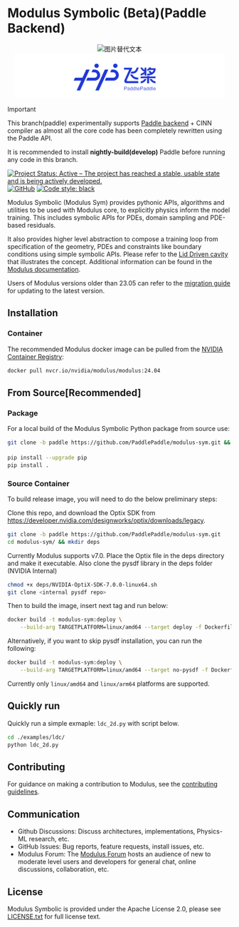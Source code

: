 <!-- markdownlint-disable -->
# Modulus Symbolic (Beta)(Paddle Backend)

<p align="center">
<img src="https://pbs.twimg.com/profile_images/1145524454170062848/U4lxVYEw_400x400.png" alt="图片替代文本" height="100">
<img src="https://github.com/PaddlePaddle/Paddle/blob/develop/doc/imgs/logo.png" alt="图片替代文本" height="100">
</p>

> [!IMPORTANT]
> This branch(paddle) experimentally supports [Paddle backend](https://www.paddlepaddle.org.cn/en/install/quick?docurl=/documentation/docs/en/develop/install/pip/linux-pip_en.html) + CINN compiler
> as almost all the core code has been completely rewritten using the Paddle API.
>
> It is recommended to install **nightly-build(develop)** Paddle before running any code in this branch.

[![Project Status: Active – The project has reached a stable, usable state and is being actively developed.](https://www.repostatus.org/badges/latest/active.svg)](https://www.repostatus.org/#active)
[![GitHub](https://img.shields.io/github/license/NVIDIA/modulus-sym)](https://github.com/NVIDIA/modulus-sym/blob/master/LICENSE.txt)
[![Code style: black](https://img.shields.io/badge/code%20style-black-000000.svg)](https://github.com/psf/black)

Modulus Symbolic (Modulus Sym) provides pythonic APIs, algorithms and utilities to be used with Modulus core, to explicitly physics inform the model training. This includes symbolic APIs for PDEs, domain sampling and PDE-based residuals.

It also provides higher level abstraction to compose a training loop from specification of the geometry, PDEs and constraints like boundary conditions using simple symbolic APIs.
Please refer to the [Lid Driven cavity](https://docs.nvidia.com/deeplearning/modulus/modulus-sym/user_guide/basics/lid_driven_cavity_flow.html) that illustrates the concept.
Additional information can be found in the [Modulus documentation](https://docs.nvidia.com/modulus/index.html#sym).

Users of Modulus versions older than 23.05 can refer to the [migration guide](https://docs.nvidia.com/deeplearning/modulus/migration-guide/index.html)
for updating to the latest version.

<!-- ## Modulus Packages

- [Modulus (Beta)](https://github.com/NVIDIA/modulus): Open-source deep-learning framework for building, training, and fine-tuning deep learning models using state-of-the-art Physics-ML methods.
- [Modulus Symbolic (Beta)](https://github.com/NVIDIA/modulus-sym): Framework providing pythonic APIs, algorithms and utilities to be used with Modulus core to physics inform model training as well as higher level abstraction for domain experts.

### Domain Specific Packages

- [Earth-2 MIP (Beta)](https://github.com/NVIDIA/earth2mip): Python framework to enable climate researchers and scientists to explore and experiment with AI models for weather and climate. -->

## Installation

<!-- ### PyPi

The recommended method for installing the latest version of Modulus Symbolic is using PyPi:

```bash
pip install nvidia-modulus.sym
```

Note, the above method only works for x86/amd64 based architectures. For installing Modulus Sym on Arm based systems using pip,
Install VTK from source as shown [here](https://gitlab.kitware.com/vtk/vtk/-/blob/v9.2.6/Documentation/dev/build.md?ref_type=tags#python-wheels) and then install Modulus-Sym and other dependencies

```bash
pip install nvidia-modulus.sym --no-deps
pip install "hydra-core>=1.2.0" "termcolor>=2.1.1" "chaospy>=4.3.7" "Cython==0.29.28" "numpy-stl==2.16.3" "opencv-python==4.5.5.64" \
    "scikit-learn==1.0.2" "symengine>=0.10.0" "sympy==1.12" "timm==0.5.4" "paddlepaddle-gpu" "transforms3d==0.3.1" \
    "typing==3.7.4.3" "pillow==10.0.1" "notebook==6.4.12" "mistune==2.0.3" "pint==0.19.2" "tensorboard>=2.8.0"
``` -->

### Container

The recommended Modulus docker image can be pulled from the [NVIDIA Container Registry](https://catalog.ngc.nvidia.com/orgs/nvidia/teams/modulus/containers/modulus):

```bash
docker pull nvcr.io/nvidia/modulus/modulus:24.04
```

## From Source[Recommended]

### Package

For a local build of the Modulus Symbolic Python package from source use:

```Bash
git clone -b paddle https://github.com/PaddlePaddle/modulus-sym.git && cd modulus-sym

pip install --upgrade pip
pip install .
```

### Source Container

To build release image, you will need to do the below preliminary steps:

Clone this repo, and download the Optix SDK from
<https://developer.nvidia.com/designworks/optix/downloads/legacy>.

```bash
git clone -b paddle https://github.com/PaddlePaddle/modulus-sym.git
cd modulus-sym/ && mkdir deps
```

Currently Modulus supports v7.0. Place the Optix file in the deps directory and make it
executable. Also clone the pysdf library in the deps folder (NVIDIA Internal)

```bash
chmod +x deps/NVIDIA-OptiX-SDK-7.0.0-linux64.sh
git clone <internal pysdf repo>
```

Then to build the image, insert next tag and run below:

```bash
docker build -t modulus-sym:deploy \
    --build-arg TARGETPLATFORM=linux/amd64 --target deploy -f Dockerfile .
```

Alternatively, if you want to skip pysdf installation, you can run the following:

```bash
docker build -t modulus-sym:deploy \
    --build-arg TARGETPLATFORM=linux/amd64 --target no-pysdf -f Dockerfile .
```

Currently only `linux/amd64` and `linux/arm64` platforms are supported.

## Quickly run

Quickly run a simple exmaple: `ldc_2d.py` with script below.

``` sh
cd ./examples/ldc/
python ldc_2d.py
```

## Contributing

For guidance on making a contribution to Modulus, see the [contributing guidelines](https://github.com/NVIDIA/modulus-sym/blob/main/CONTRIBUTING.md).

## Communication

- Github Discussions: Discuss architectures, implementations, Physics-ML research, etc.
- GitHub Issues: Bug reports, feature requests, install issues, etc.
- Modulus Forum: The [Modulus Forum](https://forums.developer.nvidia.com/c/physics-simulation/modulus-physics-ml-model-framework)
hosts an audience of new to moderate level users and developers for general chat, online
discussions, collaboration, etc.

## License

Modulus Symbolic is provided under the Apache License 2.0, please see
[LICENSE.txt](./LICENSE.txt) for full license text.
